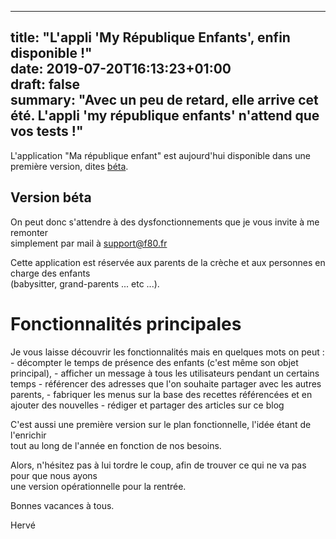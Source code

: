 
---  
title: "L'appli 'My République Enfants', enfin disponible !"  
date: 2019-07-20T16:13:23+01:00  
draft: false  
summary: "Avec un peu de retard, elle arrive cet été. L'appli 'my république enfants' n'attend que vos tests !"
--- 

L'application "Ma république enfant" est aujourd'hui disponible dans une première version, dites [béta](https://creche.appspot.com).   

## Version béta
On peut donc s'attendre à des dysfonctionnements que je vous invite à me remonter  
simplement par mail à [support@f80.fr](mailto:support@f80.fr)  
  
  
Cette application est réservée aux parents de la crèche et aux personnes en charge des enfants  
(babysitter, grand-parents ... etc ...).  
  
<h1>Fonctionnalités principales</h1>
Je vous laisse découvrir les fonctionnalités mais en quelques mots on peut :  
 - décompter le temps de présence des enfants (c'est même son objet principal),  
 - afficher un message à tous les utilisateurs pendant un certains temps  
 - référencer des adresses que l'on souhaite partager avec les autres parents,
 - fabriquer les menus sur la base des recettes référencées et en ajouter des nouvelles  
 - rédiger et partager des articles sur ce blog  
  
    
C'est aussi une première version sur le plan fonctionnelle, l'idée étant de l'enrichir   
tout au long de l'année en fonction de nos besoins.  
  
  
Alors, n'hésitez pas à lui tordre le coup, afin de trouver ce qui ne va pas pour que nous ayons  
une version opérationnelle pour la rentrée.  
  
Bonnes vacances à tous.  
  
Hervé